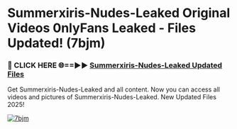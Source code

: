 # Summerxiris-Nudes-Leaked Original Videos 0nlyFans Leaked - Files Updated! (7bjm)

<h3>🔴 CLICK HERE 🌐==►► <a href="https://tinyurl.com/4mcuefdz" rel="nofollow">Summerxiris-Nudes-Leaked Updated Files</a></h3>

Get Summerxiris-Nudes-Leaked and all content. Now you can access all videos and pictures of Summerxiris-Nudes-Leaked. New Updated Files 2025!

[![7bjm](https://i.imgur.com/StAQSOY.gif)](https://tinyurl.com/4mcuefdz)
